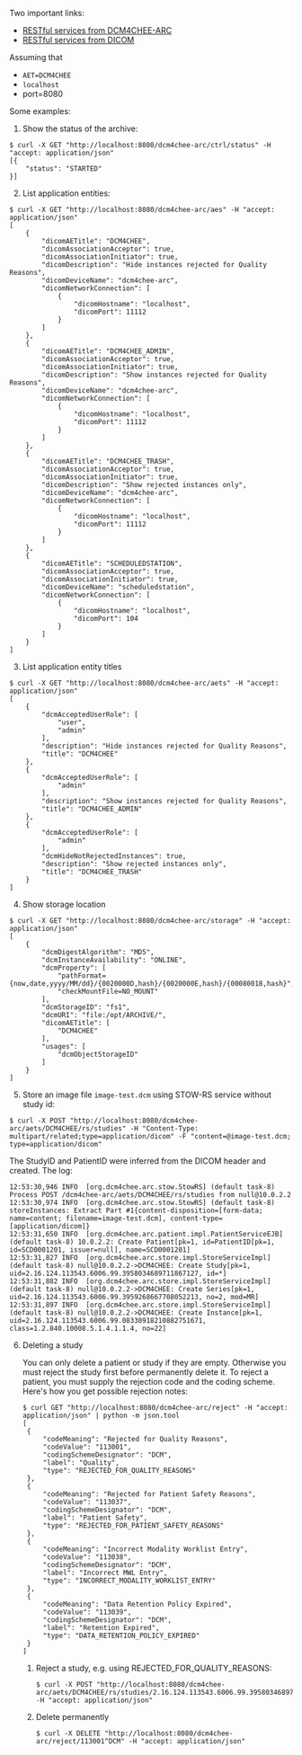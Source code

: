 Two important links:

* [RESTful services from DCM4CHEE-ARC](http://petstore.swagger.io/index.html?url=https://raw.githubusercontent.com/dcm4che/dcm4chee-arc-light/master/dcm4chee-arc-ui2/src/swagger/swagger.json)
* [RESTful services from DICOM](http://petstore.swagger.io/index.html?url=https://raw.githubusercontent.com/dcm4che/dcm4chee-arc-light/master/dcm4chee-arc-ui2/src/swagger/swagger-dicom.json)

Assuming that
* `AET=DCM4CHEE`
* `localhost`
* port=8080

Some examples:

1. Show the status of the archive:
```
$ curl -X GET "http://localhost:8080/dcm4chee-arc/ctrl/status" -H "accept: application/json"
[{
    "status": "STARTED"
}]
```

2. List application entities:
```
$ curl -X GET "http://localhost:8080/dcm4chee-arc/aes" -H "accept: application/json"
[
    {
        "dicomAETitle": "DCM4CHEE",
        "dicomAssociationAcceptor": true,
        "dicomAssociationInitiator": true,
        "dicomDescription": "Hide instances rejected for Quality Reasons",
        "dicomDeviceName": "dcm4chee-arc",
        "dicomNetworkConnection": [
            {
                "dicomHostname": "localhost",
                "dicomPort": 11112
            }
        ]
    },
    {
        "dicomAETitle": "DCM4CHEE_ADMIN",
        "dicomAssociationAcceptor": true,
        "dicomAssociationInitiator": true,
        "dicomDescription": "Show instances rejected for Quality Reasons",
        "dicomDeviceName": "dcm4chee-arc",
        "dicomNetworkConnection": [
            {
                "dicomHostname": "localhost",
                "dicomPort": 11112
            }
        ]
    },
    {
        "dicomAETitle": "DCM4CHEE_TRASH",
        "dicomAssociationAcceptor": true,
        "dicomAssociationInitiator": true,
        "dicomDescription": "Show rejected instances only",
        "dicomDeviceName": "dcm4chee-arc",
        "dicomNetworkConnection": [
            {
                "dicomHostname": "localhost",
                "dicomPort": 11112
            }
        ]
    },
    {
        "dicomAETitle": "SCHEDULEDSTATION",
        "dicomAssociationAcceptor": true,
        "dicomAssociationInitiator": true,
        "dicomDeviceName": "scheduledstation",
        "dicomNetworkConnection": [
            {
                "dicomHostname": "localhost",
                "dicomPort": 104
            }
        ]
    }
]
```

3. List application entity titles
```
$ curl -X GET "http://localhost:8080/dcm4chee-arc/aets" -H "accept: application/json"
[
    {
        "dcmAcceptedUserRole": [
            "user",
            "admin"
        ],
        "description": "Hide instances rejected for Quality Reasons",
        "title": "DCM4CHEE"
    },
    {
        "dcmAcceptedUserRole": [
            "admin"
        ],
        "description": "Show instances rejected for Quality Reasons",
        "title": "DCM4CHEE_ADMIN"
    },
    {
        "dcmAcceptedUserRole": [
            "admin"
        ],
        "dcmHideNotRejectedInstances": true,
        "description": "Show rejected instances only",
        "title": "DCM4CHEE_TRASH"
    }
]
```

4. Show storage location
```
$ curl -X GET "http://localhost:8080/dcm4chee-arc/storage" -H "accept: application/json"
[
    {
        "dcmDigestAlgorithm": "MD5",
        "dcmInstanceAvailability": "ONLINE",
        "dcmProperty": [
            "pathFormat={now,date,yyyy/MM/dd}/{0020000D,hash}/{0020000E,hash}/{00080018,hash}",
            "checkMountFile=NO_MOUNT"
        ],
        "dcmStorageID": "fs1",
        "dcmURI": "file:/opt/ARCHIVE/",
        "dicomAETitle": [
            "DCM4CHEE"
        ],
        "usages": [
            "dcmObjectStorageID"
        ]
    }
]
```

5. Store an image file `image-test.dcm` using STOW-RS service without study id:
```
$ curl -X POST "http://localhost:8080/dcm4chee-arc/aets/DCM4CHEE/rs/studies" -H "Content-Type: multipart/related;type=application/dicom" -F "content=@image-test.dcm; type=application/dicom"
```

The StudyID and PatientID were inferred from the DICOM header and created. The log:
```
12:53:30,946 INFO  [org.dcm4chee.arc.stow.StowRS] (default task-8) Process POST /dcm4chee-arc/aets/DCM4CHEE/rs/studies from null@10.0.2.2
12:53:30,974 INFO  [org.dcm4chee.arc.stow.StowRS] (default task-8) storeInstances: Extract Part #1{content-disposition=[form-data; name=content; filename=image-test.dcm], content-type=[application/dicom]}
12:53:31,650 INFO  [org.dcm4chee.arc.patient.impl.PatientServiceEJB] (default task-8) 10.0.2.2: Create Patient[pk=1, id=PatientID[pk=1, id=SCD0001201, issuer=null], name=SCD0001201]
12:53:31,827 INFO  [org.dcm4chee.arc.store.impl.StoreServiceImpl] (default task-8) null@10.0.2.2->DCM4CHEE: Create Study[pk=1, uid=2.16.124.113543.6006.99.3958034689711867127, id=*]
12:53:31,882 INFO  [org.dcm4chee.arc.store.impl.StoreServiceImpl] (default task-8) null@10.0.2.2->DCM4CHEE: Create Series[pk=1, uid=2.16.124.113543.6006.99.3959268667708052213, no=2, mod=MR]
12:53:31,897 INFO  [org.dcm4chee.arc.store.impl.StoreServiceImpl] (default task-8) null@10.0.2.2->DCM4CHEE: Create Instance[pk=1, uid=2.16.124.113543.6006.99.08330918210882751671, class=1.2.840.10008.5.1.4.1.1.4, no=22]
```

6. Deleting a study

   You can only delete a patient or study if they are empty. Otherwise you must reject the study first before permanently delete it. To reject a patient, you must supply the rejection code and the coding scheme. Here's how you get possible rejection notes:
   ```
   $ curl GET "http://localhost:8080/dcm4chee-arc/reject" -H "accept: application/json" | python -m json.tool
   [
    {
        "codeMeaning": "Rejected for Quality Reasons",
        "codeValue": "113001",
        "codingSchemeDesignator": "DCM",
        "label": "Quality",
        "type": "REJECTED_FOR_QUALITY_REASONS"
    },
    {
        "codeMeaning": "Rejected for Patient Safety Reasons",
        "codeValue": "113037",
        "codingSchemeDesignator": "DCM",
        "label": "Patient Safety",
        "type": "REJECTED_FOR_PATIENT_SAFETY_REASONS"
    },
    {
        "codeMeaning": "Incorrect Modality Worklist Entry",
        "codeValue": "113038",
        "codingSchemeDesignator": "DCM",
        "label": "Incorrect MWL Entry",
        "type": "INCORRECT_MODALITY_WORKLIST_ENTRY"
    },
    {
        "codeMeaning": "Data Retention Policy Expired",
        "codeValue": "113039",
        "codingSchemeDesignator": "DCM",
        "label": "Retention Expired",
        "type": "DATA_RETENTION_POLICY_EXPIRED"
    }
   ]
   ```

   1. Reject a study, e.g. using REJECTED_FOR_QUALITY_REASONS:
      ```
      $ curl -X POST "http://localhost:8080/dcm4chee-arc/aets/DCM4CHEE/rs/studies/2.16.124.113543.6006.99.3958034689711867127/reject/113001^DCM" -H "accept: application/json"
      ```

   2. Delete permanently
      ```
      $ curl -X DELETE "http://localhost:8080/dcm4chee-arc/reject/113001^DCM" -H "accept: application/json"
      ```
